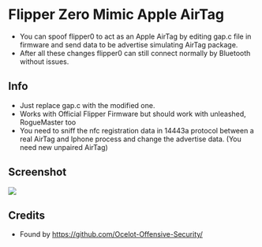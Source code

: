 # Flipper Zero Mimic Apple AirTag

- You can spoof flipper0 to act as an Apple AirTag by editing gap.c file in firmware and send data to be advertise simulating AirTag package.
- After all these changes flipper0 can still connect normally by Bluetooth without issues.

## Info
- Just replace gap.c with the modified one.
- Works with Official Flipper Firmware but should work with unleashed, RogueMaster too
- You need to sniff the nfc registration data in 14443a protocol between a real AirTag and Iphone process and change the advertise data. (You need new unpaired AirTag)

## Screenshot

<img src="https://github.com/culturally/flipper-zero-airtag/blob/main/screenshot.jpg?raw=true">

## Credits

- Found by https://github.com/Ocelot-Offensive-Security/
